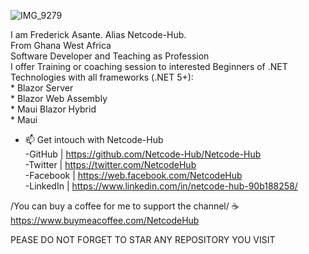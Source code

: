 ![IMG_9279](https://github.com/Netcode-Hub/Netcode-Hub/assets/110794348/b54e5e3d-eec4-478d-9e45-6ccadd242f5f) <br/>

I am Frederick Asante. Alias Netcode-Hub. <br/>
From Ghana West Africa <br/>
Software Developer and Teaching as Profession <br/>
I offer Training or coaching session to interested Beginners of .NET Technologies with all frameworks (.NET 5+): <br/>
        * Blazor Server</br>
        * Blazor Web Assembly <br/>
        * Maui Blazor Hybrid <br/>
        * Maui <br/>
- 📫 Get intouch with Netcode-Hub <br/>
-GitHub | https://github.com/Netcode-Hub/Netcode-Hub <br/>
-Twitter | https://twitter.com/NetcodeHub <br/>
-Facebook | https://web.facebook.com/NetcodeHub <br/>
-LinkedIn | https://www.linkedin.com/in/netcode-hub-90b188258/ <br/>

/You can buy a coffee for me to support the channel/ ☕️ <br/>
https://www.buymeacoffee.com/NetcodeHub <br/>

PEASE DO NOT FORGET TO STAR ANY REPOSITORY YOU VISIT <br/>
<!---
Netcode-Hub/Netcode-Hub is a ✨ special ✨ repository because its `README.md` (this file) appears on your GitHub profile.
You can click the Preview link to take a look at your changes.
--->
